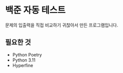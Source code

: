 # 백준 자동 테스트

문제의 입출력을 직접 비교하기 귀찮아서 만든 프로그램입니다.

## 필요한 것

- Python Poetry
- Python 3.11
- Hyperfine
